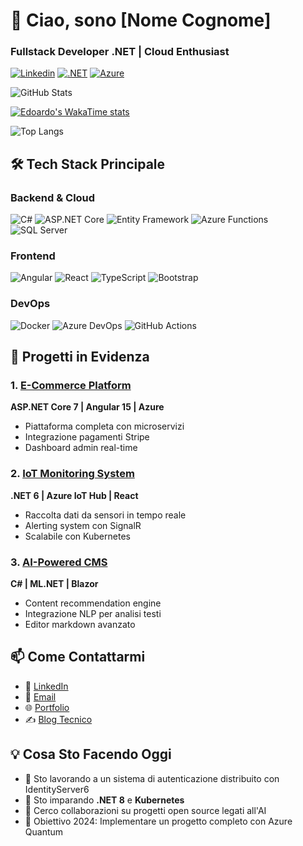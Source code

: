 # 👋 Ciao, sono [Nome Cognome]  
### **Fullstack Developer .NET | Cloud Enthusiast**

[![Linkedin](https://img.shields.io/badge/LinkedIn-0077B5?style=for-the-badge&logo=linkedin&logoColor=white)](https://www.linkedin.com/in/tuo-profilo)
[![.NET](https://img.shields.io/badge/.NET-512BD4?style=for-the-badge&logo=dotnet&logoColor=white)]()
[![Azure](https://img.shields.io/badge/Azure-0089D6?style=for-the-badge&logo=microsoft-azure&logoColor=white)]()

![GitHub Stats](https://github-readme-stats.vercel.app/api?username=TUO_USERNAME&show_icons=true&theme=radical&hide_border=true)

[![Edoardo's WakaTime stats](https://edoardo-ferrini.vercel.app/api/wakatime?username=edoardoferrini)](https://github.com/anuraghazra/github-readme-stats)

![Top Langs](https://github-readme-stats.vercel.app/api/top-langs/?username=TUO_USERNAME&layout=compact&theme=radical)

## 🛠️ Tech Stack Principale

### **Backend & Cloud**
![C#](https://img.shields.io/badge/C%23-239120?style=flat&logo=c-sharp&logoColor=white)
![ASP.NET Core](https://img.shields.io/badge/ASP.NET_Core-512BD4?style=flat&logo=.net&logoColor=white)
![Entity Framework](https://img.shields.io/badge/Entity_Framework-512BD4?style=flat&logo=.net&logoColor=white)
![Azure Functions](https://img.shields.io/badge/Azure_Functions-0062AD?style=flat&logo=azure-functions&logoColor=white)
![SQL Server](https://img.shields.io/badge/SQL_Server-CC2927?style=flat&logo=microsoft-sql-server&logoColor=white)

### **Frontend**
![Angular](https://img.shields.io/badge/Angular-DD0031?style=flat&logo=angular&logoColor=white)
![React](https://img.shields.io/badge/React-61DAFB?style=flat&logo=react&logoColor=black)
![TypeScript](https://img.shields.io/badge/TypeScript-3178C6?style=flat&logo=typescript&logoColor=white)
![Bootstrap](https://img.shields.io/badge/Bootstrap-7952B3?style=flat&logo=bootstrap&logoColor=white)

### **DevOps**
![Docker](https://img.shields.io/badge/Docker-2496ED?style=flat&logo=docker&logoColor=white)
![Azure DevOps](https://img.shields.io/badge/Azure_DevOps-0078D7?style=flat&logo=azure-devops&logoColor=white)
![GitHub Actions](https://img.shields.io/badge/GitHub_Actions-2088FF?style=flat&logo=github-actions&logoColor=white)

## 🚀 Progetti in Evidenza

### 1. [E-Commerce Platform](https://github.com/tuo-repo)
**ASP.NET Core 7 | Angular 15 | Azure**
- Piattaforma completa con microservizi
- Integrazione pagamenti Stripe
- Dashboard admin real-time

### 2. [IoT Monitoring System](https://github.com/tuo-repo)
**.NET 6 | Azure IoT Hub | React**
- Raccolta dati da sensori in tempo reale
- Alerting system con SignalR
- Scalabile con Kubernetes

### 3. [AI-Powered CMS](https://github.com/tuo-repo)
**C# | ML.NET | Blazor**
- Content recommendation engine
- Integrazione NLP per analisi testi
- Editor markdown avanzato

## 📫 Come Contattarmi

- 💼 [LinkedIn](https://www.linkedin.com/in/tuo-profilo)
- 📧 [Email](mailto:tua.email@example.com)
- 🌐 [Portfolio](https://tuo-portfolio.com)
- ✍️ [Blog Tecnico](https://tuo-blog.dev)

## 💡 Cosa Sto Facendo Oggi
- 🔭 Sto lavorando a un sistema di autenticazione distribuito con IdentityServer6
- 🌱 Sto imparando **.NET 8** e **Kubernetes**
- 👯 Cerco collaborazioni su progetti open source legati all'AI
- 🚀 Obiettivo 2024: Implementare un progetto completo con Azure Quantum
